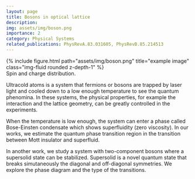 ```yaml
---
layout: page
title: Bosons in optical lattice
description: 
img: assets/img/boson.png
importance: 2
category: Physical Systems
related_publications: PhysRevA.83.031605, PhysRevB.85.214513
---
```


<div class="row">
    <div class="col-sm mt-3 mt-md-0">
        {% include figure.html path="assets/img/boson.png" title="example image" class="img-fluid rounded z-depth-1" %}
    </div>
</div>
<div class="caption">
    Spin and charge distribution.
</div>

Ultracold atoms is a system that fermions or bosons are trapped by laser light and cooled down to a low enough temperature to see the quantum phenomina.
In these systems, the physical properties, for example the interaction and the lattice geometry, can be greatly controlled in the experiments.

When the temperature is low enough, the system can enter a phase called Bose-Einsten condensate which shows superfluidity (zero viscosity).
In our works, we estimate the quantum phase transition region in the transition between Mott insulator and superfluid.

In another work, we study a system with two-component bosons where a supersolid state can be stabilized.
Supersolid is a novel quantum state that breaks simutaneously the diagonal and off-diagonal symmetries.
We explore the phase diagram and the type of the transitions.


